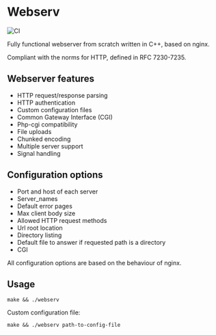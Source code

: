 # Webserv

![CI](https://github.com/novan-ve/webserv/workflows/CI/badge.svg)

Fully functional webserver from scratch written in C++, based on nginx.

Compliant with the norms for HTTP, defined in RFC 7230-7235.


## Webserver features
  - HTTP request/response parsing
  - HTTP authentication
  - Custom configuration files
  - Common Gateway Interface (CGI)
  - Php-cgi compatibility
  - File uploads
  - Chunked encoding
  - Multiple server support
  - Signal handling

## Configuration options
  - Port and host of each server
  - Server_names
  - Default error pages
  - Max client body size
  - Allowed HTTP request methods
  - Url root location
  - Directory listing
  - Default file to answer if requested path is a directory
  - CGI

All configuration options are based on the behaviour of nginx.

## Usage
```
make && ./webserv
```
Custom configuration file:
```
make && ./webserv path-to-config-file
```
